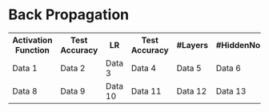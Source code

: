 # Back Propagation

  <table>
      <tr>
          <th>Activation Function</th>
          <thTrain Accuracy</th>
          <th>Test Accuracy</th>
          <th>LR</th>
          <th>Test Accuracy</th>
          <th>#Layers</th>
          <th>#HiddenNodes</th>
      </tr>
      <tr>
          <td>Data 1</td>
          <td>Data 2</td>
          <td>Data 3</td>
          <td>Data 4</td>
          <td>Data 5</td>
          <td>Data 6</td>
          <td>Data 7</td>
      </tr>
      <tr>
          <td>Data 8</td>
          <td>Data 9</td>
          <td>Data 10</td>
          <td>Data 11</td>
          <td>Data 12</td>
          <td>Data 13</td>
          <td>Data 14</td>
      </tr>
  </table>
